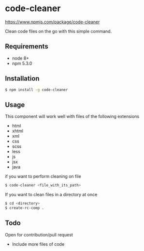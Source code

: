 # code-cleaner

https://www.npmjs.com/package/code-cleaner

Clean code files on the go with this simple command. 

## Requirements 
- node 8+
- npm 5.3.0

## Installation 
```sh
$ npm install -g code-cleaner
```

## Usage
This component will work well with files of the following extensions
- html
- xhtml
- xml
- css
- scss
- less
- js
- jsx
- java

if you want to perform cleaning on file 
```sh
$ code-cleaner <file_with_its_path>
```
 If you want to clean files in a directory at once
```sh
$ cd <directory>
$ create-rc-comp . 
```

## Todo
Open for contribution/pull request 
- Include more files of code